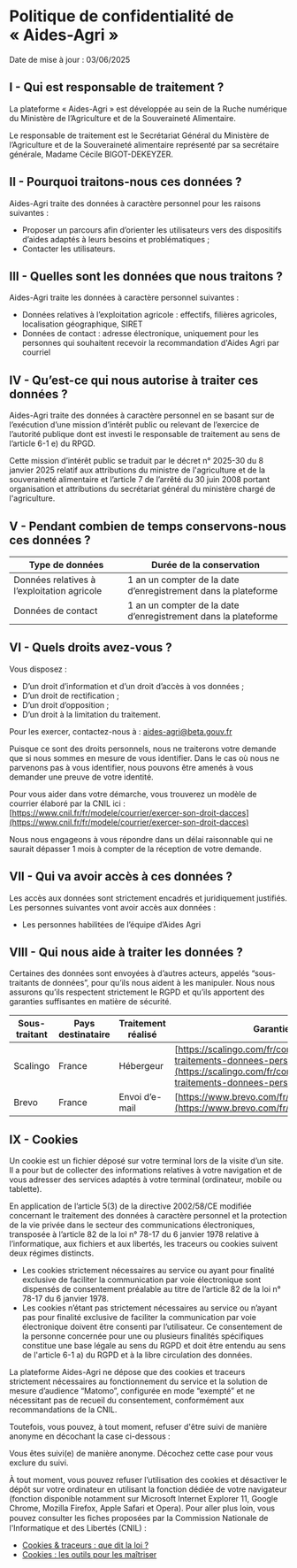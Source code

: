 # Politique de confidentialité de « Aides-Agri »

Date de mise à jour : 03/06/2025

## I - Qui est responsable de traitement ?

La plateforme « Aides-Agri » est développée au sein de la Ruche numérique du Ministère de l’Agriculture et de la Souveraineté Alimentaire.

Le responsable de traitement est le Secrétariat Général du Ministère de l’Agriculture et de la Souveraineté alimentaire représenté par sa secrétaire générale, Madame Cécile BIGOT-DEKEYZER.

## II - Pourquoi traitons-nous ces données ?

Aides-Agri traite des données à caractère personnel pour les raisons suivantes :

- Proposer un parcours afin d’orienter les utilisateurs vers des dispositifs d’aides adaptés à leurs besoins et problématiques ;
- Contacter les utilisateurs.

## III - Quelles sont les données que nous traitons ?

Aides-Agri traite les données à caractère personnel suivantes :

- Données relatives à l’exploitation agricole : effectifs, filières agricoles, localisation géographique, SIRET
- Données de contact : adresse électronique, uniquement pour les personnes qui souhaitent recevoir la recommandation d'Aides Agri par courriel

## IV - Qu’est-ce qui nous autorise à traiter ces données ?

Aides-Agri traite des données à caractère personnel en se basant sur de l’exécution d’une mission d’intérêt public ou relevant de l’exercice de l’autorité publique dont est investi le responsable de traitement au sens de l’article 6-1 e) du RPGD.

Cette mission d’intérêt public se traduit par le décret n° 2025-30 du 8 janvier 2025 relatif aux attributions du ministre de l'agriculture et de la souveraineté alimentaire et l’article 7 de l’arrêté du 30 juin 2008 portant organisation et attributions du secrétariat général du ministère chargé de l'agriculture.

## V - Pendant combien de temps conservons-nous ces données ?

| Type de données                                                                  | 	Durée de la conservation                                      |
|----------------------------------------------------------------------------------|----------------------------------------------------------------|
| Données relatives à l’exploitation agricole                                      | 1 an un compter de la date d’enregistrement dans la plateforme |
| Données de contact                                                               | 1 an un compter de la date d’enregistrement dans la plateforme |

## VI - Quels droits avez-vous ?

Vous disposez :

- D’un droit d’information et d’un droit d’accès à vos données ;
- D’un droit de rectification ;
- D’un droit d’opposition ;
- D’un droit à la limitation du traitement.

Pour les exercer, contactez-nous à : [aides-agri@beta.gouv.fr](mailto:aides-agri@beta.gouv.fr)

Puisque ce sont des droits personnels, nous ne traiterons votre demande que si nous sommes en mesure de vous identifier. Dans le cas où nous ne parvenons pas à vous identifier, nous pouvons être amenés à vous demander une preuve de votre identité.

Pour vous aider dans votre démarche, vous trouverez un modèle de courrier élaboré par la CNIL ici : [https://www.cnil.fr/fr/modele/courrier/exercer-son-droit-dacces](https://www.cnil.fr/fr/modele/courrier/exercer-son-droit-dacces)

Nous nous engageons à vous répondre dans un délai raisonnable qui ne saurait dépasser 1 mois à compter de la réception de votre demande.

## VII - Qui va avoir accès à ces données ?

Les accès aux données sont strictement encadrés et juridiquement justifiés. Les personnes suivantes vont avoir accès aux données :
- Les personnes habilitées de l’équipe d’Aides Agri

## VIII - Qui nous aide à traiter les données ?

Certaines des données sont envoyées à d’autres acteurs, appelés “sous-traitants de données”, pour qu’ils nous aident à les manipuler. Nous nous assurons qu’ils respectent strictement le RGPD et qu’ils apportent des garanties suffisantes en matière de sécurité.

| Sous-traitant | Pays destinataire | Traitement réalisé | Garanties                                                                                                                                            |
|---------------|-------------------|--------------------|------------------------------------------------------------------------------------------------------------------------------------------------------|
| Scalingo      | France            | Hébergeur          | [https://scalingo.com/fr/contrat-gestion-traitements-donnees-personnelles](https://scalingo.com/fr/contrat-gestion-traitements-donnees-personnelles) | 
| Brevo         | France            | Envoi d’e-mail     | [https://www.brevo.com/fr/legal/privacypolicy/](https://www.brevo.com/fr/legal/privacypolicy/)                                                                                                    | 

## IX - Cookies

Un cookie est un fichier déposé sur votre terminal lors de la visite d’un site. Il a pour but de collecter des informations relatives à votre navigation et de vous adresser des services adaptés à votre terminal (ordinateur, mobile ou tablette).

En application de l’article 5(3) de la directive 2002/58/CE modifiée concernant le traitement des données à caractère personnel et la protection de la vie privée dans le secteur des communications électroniques, transposée à l’article 82 de la loi n° 78-17 du 6 janvier 1978 relative à l’informatique, aux fichiers et aux libertés, les traceurs ou cookies suivent deux régimes distincts.

- Les cookies strictement nécessaires au service ou ayant pour finalité exclusive de faciliter la communication par voie électronique sont dispensés de consentement préalable au titre de l’article 82 de la loi n° 78-17 du 6 janvier 1978.
- Les cookies n’étant pas strictement nécessaires au service ou n’ayant pas pour finalité exclusive de faciliter la communication par voie électronique doivent être consenti par l’utilisateur. Ce consentement de la personne concernée pour une ou plusieurs finalités spécifiques constitue une base légale au sens du RGPD et doit être entendu au sens de l'article 6-1 a) du RGPD et à la libre circulation des données.

La plateforme Aides-Agri ne dépose que des cookies et traceurs strictement nécessaires au fonctionnement du service et la solution de mesure d’audience “Matomo”, configurée en mode “exempté” et ne nécessitant pas de recueil du consentement, conformément aux recommandations de la CNIL.

Toutefois, vous pouvez, à tout moment, refuser d'être suivi de manière anonyme en décochant la case ci-dessous :

Vous êtes suivi(e) de manière anonyme. Décochez cette case pour vous exclure du suivi.

À tout moment, vous pouvez refuser l’utilisation des cookies et désactiver le dépôt sur votre ordinateur en utilisant la fonction dédiée de votre navigateur (fonction disponible notamment sur Microsoft Internet Explorer 11, Google Chrome, Mozilla Firefox, Apple Safari et Opera).
Pour aller plus loin, vous pouvez consulter les ﬁches proposées par la Commission Nationale de l'Informatique et des Libertés (CNIL) :

- [Cookies & traceurs : que dit la loi ?](https://www.cnil.fr/fr/cookies-traceurs-que-dit-la-loi)
- [Cookies : les outils pour les maîtriser](https://www.cnil.fr/fr/cookies-les-outils-pour-les-maitriser)
